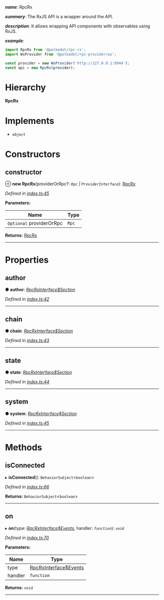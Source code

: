 

*__name__*: RpcRx

*__summary__*: The RxJS API is a wrapper around the API.

*__description__*: It allows wrapping API components with observables using RxJS.

*__example__*:   

```javascript
import RpcRx from '@polkadot/rpc-rx';
import WsProvider from '@polkadot/rpc-provider/ws';

const provider = new WsProvider('http://127.0.0.1:9944');
const api = new RpcRx(provider);
```

# Hierarchy

**RpcRx**

# Implements

* `object`

# Constructors

<a id="constructor"></a>

##  constructor

⊕ **new RpcRx**(providerOrRpc?: *`Rpc` | `ProviderInterface`*): [RpcRx](_index_.rpcrx.md)

*Defined in [index.ts:45](https://github.com/polkadot-js/api/blob/a083a6b/packages/rpc-rx/src/index.ts#L45)*

**Parameters:**

| Name | Type |
| ------ | ------ |
| `Optional` providerOrRpc | `Rpc` | `ProviderInterface` |

**Returns:** [RpcRx](_index_.rpcrx.md)

___

# Properties

<a id="author"></a>

##  author

**● author**: *[RpcRxInterface$Section](../modules/_types_.md#rpcrxinterface_section)*

*Defined in [index.ts:42](https://github.com/polkadot-js/api/blob/a083a6b/packages/rpc-rx/src/index.ts#L42)*

___
<a id="chain"></a>

##  chain

**● chain**: *[RpcRxInterface$Section](../modules/_types_.md#rpcrxinterface_section)*

*Defined in [index.ts:43](https://github.com/polkadot-js/api/blob/a083a6b/packages/rpc-rx/src/index.ts#L43)*

___
<a id="state"></a>

##  state

**● state**: *[RpcRxInterface$Section](../modules/_types_.md#rpcrxinterface_section)*

*Defined in [index.ts:44](https://github.com/polkadot-js/api/blob/a083a6b/packages/rpc-rx/src/index.ts#L44)*

___
<a id="system"></a>

##  system

**● system**: *[RpcRxInterface$Section](../modules/_types_.md#rpcrxinterface_section)*

*Defined in [index.ts:45](https://github.com/polkadot-js/api/blob/a083a6b/packages/rpc-rx/src/index.ts#L45)*

___

# Methods

<a id="isconnected"></a>

##  isConnected

▸ **isConnected**(): `BehaviorSubject`<`boolean`>

*Defined in [index.ts:66](https://github.com/polkadot-js/api/blob/a083a6b/packages/rpc-rx/src/index.ts#L66)*

**Returns:** `BehaviorSubject`<`boolean`>

___
<a id="on"></a>

##  on

▸ **on**(type: *[RpcRxInterface$Events](../modules/_types_.md#rpcrxinterface_events)*, handler: *`function`*): `void`

*Defined in [index.ts:70](https://github.com/polkadot-js/api/blob/a083a6b/packages/rpc-rx/src/index.ts#L70)*

**Parameters:**

| Name | Type |
| ------ | ------ |
| type | [RpcRxInterface$Events](../modules/_types_.md#rpcrxinterface_events) |
| handler | `function` |

**Returns:** `void`

___


